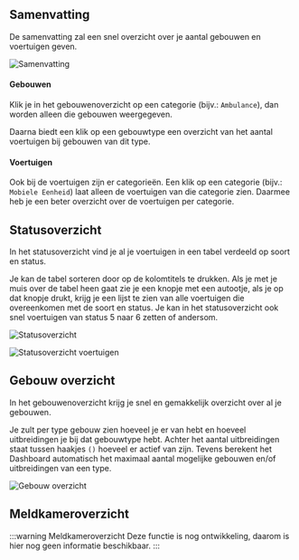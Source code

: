 ## Samenvatting
De samenvatting zal een snel overzicht over je aantal gebouwen en voertuigen geven.

![Samenvatting](/v4/docs/assets/dashboard/img/nl_NL/dashboardSamenvatting.png)

#### Gebouwen
Klik je in het gebouwenoverzicht op een categorie (bijv.: `Ambulance`), dan worden alleen die gebouwen weergegeven.

Daarna biedt een klik op een gebouwtype een overzicht van het aantal voertuigen bij gebouwen van dit type.

#### Voertuigen
Ook bij de voertuigen zijn er categorieën. Een klik op een categorie (bijv.: `Mobiele Eenheid`) laat alleen de voertuigen van die categorie zien. Daarmee heb je een beter overzicht over de voertuigen per categorie.

## Statusoverzicht
In het statusoverzicht vind je al je voertuigen in een tabel verdeeld op soort en status. 

Je kan de tabel sorteren door op de kolomtitels te drukken. 
Als je met je muis over de tabel heen gaat zie je een knopje met een autootje, als je op dat knopje drukt, krijg je een lijst te zien van alle voertuigen die overeenkomen met de soort en status. 
Je kan in het statusoverzicht ook snel voertuigen van status 5 naar 6 zetten of andersom. 

![Statusoverzicht](/v4/docs/assets/dashboard/img/nl_NL/dashboardStatusoverzicht.png)

![Statusoverzicht voertuigen](/v4/docs/assets/dashboard/img/nl_NL/dashboardVehicles.png)

## Gebouw overzicht
In het gebouwenoverzicht krijg je snel en gemakkelijk overzicht over al je gebouwen. 

Je zult per type gebouw zien hoeveel je er van hebt en hoeveel uitbreidingen je bij dat gebouwtype hebt. 
Achter het aantal uitbreidingen staat tussen haakjes `()` hoeveel er actief van zijn. Tevens berekent het Dashboard automatisch het maximaal aantal mogelijke gebouwen en/of uitbreidingen van een type. 

![Gebouw overzicht](/v4/docs/assets/dashboard/img/nl_NL/dashboardBuildings.png)

## Meldkameroverzicht
:::warning Meldkameroverzicht
Deze functie is nog ontwikkeling, daarom is hier nog geen informatie beschikbaar.
:::